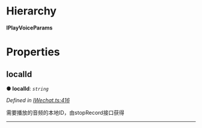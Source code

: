 

# Hierarchy

**IPlayVoiceParams**

# Properties

<a id="localid"></a>

##  localId

**● localId**: *`string`*

*Defined in [IWechat.ts:416](https://github.com/yc-typescript/jssdk/blob/4422e9c/src/IWechat.ts#L416)*

需要播放的音频的本地ID，由stopRecord接口获得

___

